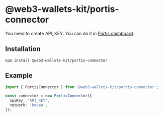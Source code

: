 # @web3-wallets-kit/portis-connector

You need to create API_KEY. You can do it in [Portis dashboard](https://dashboard.portis.io/).

## Installation

`npm install @web3-wallets-kit/portis-connector`

## Example

```typescript
import { PortisConnector } from '@web3-wallets-kit/portis-connector';

const connector = new PortisConnector({
  apiKey: 'API_KEY',
  network: 'kovan',
});
```
